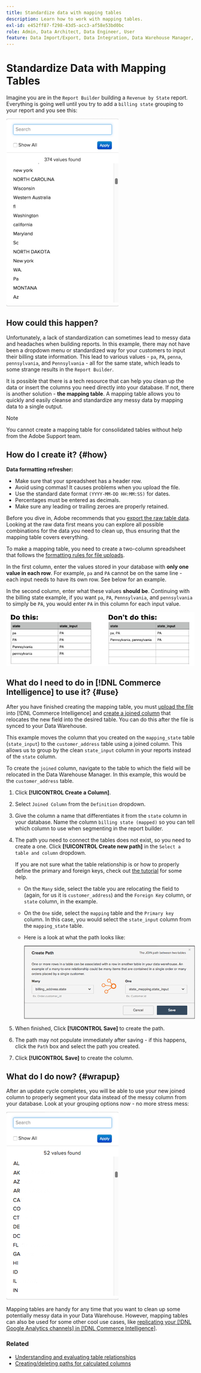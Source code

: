 ```yaml
---
title: Standardize data with mapping tables
description: Learn how to work with mapping tables.
exl-id: e452ff87-f298-43d5-acc3-af58e53bd0bc
role: Admin, Data Architect, Data Engineer, User
feature: Data Import/Export, Data Integration, Data Warehouse Manager, Commerce Tables
---
```

# Standardize Data with Mapping Tables

Imagine you are in the `Report Builder` building a `Revenue by State` report. Everything is going well until you try to add a `billing state` grouping to your report and you see this:

![](../../assets/Messy_State_Segments.png)

## How could this happen?

Unfortunately, a lack of standardization can sometimes lead to messy data and headaches when building reports. In this example, there may not have been a dropdown menu or standardized way for your customers to input their billing state information. This lead to various values - `pa`, `PA`, `penna`, `pennsylvania`, and `Pennsylvania` - all for the same state, which leads to some strange results in the `Report Builder`.

It is possible that there is a tech resource that can help you clean up the data or insert the columns you need directly into your database. If not, there is another solution - **the mapping table**. A mapping table allows you to quickly and easily cleanse and standardize any messy data by mapping data to a single output.

>[!NOTE]
>
>You cannot create a mapping table for consolidated tables without help from the Adobe Support team.

## How do I create it? {#how}

**Data formatting refresher:**

* Make sure that your spreadsheet has a header row.
* Avoid using commas! It causes problems when you upload the file.
* Use the standard date format `(YYYY-MM-DD HH:MM:SS)` for dates.
* Percentages must be entered as decimals.
* Make sure any leading or trailing zeroes are properly retained.

Before you dive in, Adobe recommends that you [export the raw table data](../../tutorials/export-raw-data.md). Looking at the raw data first means you can explore all possible combinations for the data you need to clean up, thus ensuring that the mapping table covers everything.

To make a mapping table, you need to create a two-column spreadsheet that follows the [formatting rules for file uploads](../../data-analyst/importing-data/connecting-data/using-file-uploader.md).

In the first column, enter the values stored in your database with **only one value in each row**. For example, `pa` and `PA` cannot be on the same line - each input needs to have its own row. See below for an example.

In the second column, enter what these values **should be**. Continuing with the billing state example, if you want `pa`, `PA`, `Pennsylvania`, and `pennsylvania` to simply be `PA`, you would enter `PA` in this column for each input value.

![](../../assets/Mapping_table_examples.jpg)

## What do I need to do in [!DNL Commerce Intelligence] to use it? {#use}

After you have finished creating the mapping table, you must [upload the file](../../data-analyst/importing-data/connecting-data/using-file-uploader.md) into [!DNL Commerce Intelligence] and [create a joined column](../../data-analyst/data-warehouse-mgr/calc-column-types.md) that relocates the new field into the desired table. You can do this after the file is synced to your Data Warehouse.

This example moves the column that you created on the `mapping_state` table (`state_input`) to the `customer_address` table using a joined column. This allows us to group by the clean `state_input` column in your reports instead of the `state` column.

To create the `joined` column, navigate to the table to which the field will be relocated in the Data Warehouse Manager. In this example, this would be the `customer_address` table.

1. Click **[!UICONTROL Create a Column]**.
1. Select `Joined Column` from the `Definition` dropdown.
1. Give the column a name that differentiates it from the `state` column in your database. Name the column `billing state (mapped)` so you can tell which column to use when segmenting in the report builder.
1. The path you need to connect the tables does not exist, so you need to create a one. Click **[!UICONTROL Create new path]**  in the `Select a table and column` dropdown.

   If you are not sure what the table relationship is or how to properly define the primary and foreign keys, check out [the tutorial](../../data-analyst/data-warehouse-mgr/create-paths-calc-columns.md) for some help.

   * On the `Many` side, select the table you are relocating the field to (again, for us it is `customer_address`) and the `Foreign Key` column, or `state` column, in the example.
   * On the `One` side, select the `mapping` table and the `Primary key` column. In this case, you would select the `state_input` column from the `mapping_state` table.
   * Here is a look at what the path looks like:

      ![](../../assets/State_Mapping_Path.png)

1. When finished, Click **[!UICONTROL Save]** to create the path.
1. The path may not populate immediately after saving - if this happens, click the `Path` box and select the path you created.
1. Click **[!UICONTROL Save]** to create the column.

## What do I do now? {#wrapup}

After an update cycle completes, you will be able to use your new joined column to properly segment your data instead of the messy column from your database. Look at your grouping options now - no more stress mess:

![](../../assets/Clean_State_Segments.png)

Mapping tables are handy for any time that you want to clean up some potentially messy data in your Data Warehouse. However, mapping tables can also be used for some other cool use cases, like [replicating your [!DNL Google Analytics channels] in [!DNL Commerce Intelligence]](../data-warehouse-mgr/rep-google-analytics-channels.md).

### Related

* [Understanding and evaluating table relationships](../data-warehouse-mgr/table-relationships.md)
* [Creating/deleting paths for calculated columns](../data-warehouse-mgr/create-paths-calc-columns.md)
